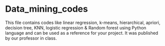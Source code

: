 # Data_mining_codes
This file contains codes like linear regression, k-means, hierarchical, apriori, decision tree, KNN, logistic regression &amp; Random forest using Python language and can be used as a reference for your project. It was published by our professor in class.
